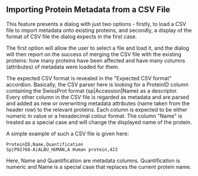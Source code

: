 ## Importing Protein Metadata from a CSV File ##

This feature presents a dialog with just two options - firstly, to load a CSV file to import metadata onto existing proteins, and secondly, a display of the format of CSV file the dialog expects in the first case.

The first option will allow the user to select a file and load it, and the dialog will then report on the success of merging the CSV file with the existing proteins: how many proteins have been affected and have many columns (attributes) of metadata were loaded for them. 

The expected CSV format is revealed in the "Expected CSV format" accordion. Basically, the CSV parser here is looking for a ProteinID column containing the SwissProt format (sp|Accession|Name) as a descriptor. Every other column in the CSV file is regarded as metadata and are parsed and added as new or overwriting metadata attributes (name taken from the header row) to the relevant proteins. Each column is expected to be either numeric in value or a hexadecimal colour format. The column "Name" is treated as a special case and will change the displayed name of the protein. 

A simple example of such a CSV file is given here:

    ProteinID,Name,Quantification
    Sp|P02768-A|ALBU_HUMAN,A Human protein,423

Here, Name and Quantification are metadata columns. Quantification is numeric and Name is a special case that replaces the current protein name.